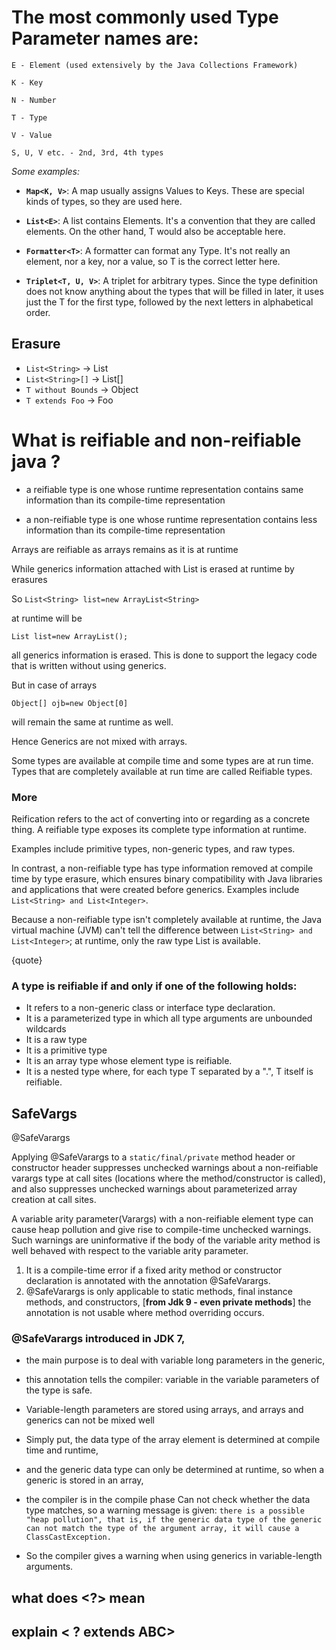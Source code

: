 # The most commonly used Type Parameter names are:

```
E - Element (used extensively by the Java Collections Framework)

K - Key

N - Number

T - Type

V - Value

S, U, V etc. - 2nd, 3rd, 4th types
```

_Some examples:_

* **`Map<K, V>`**: A map usually assigns Values to Keys. These are special kinds of types, so they are used here.

* **`List<E>`**: A list contains Elements. It's a convention that they are called elements. On the other hand, T would also be acceptable here.

* **`Formatter<T>`**: A formatter can format any Type. It's not really an element, nor a key, nor a value, so T is the correct letter here.

* **`Triplet<T, U, V>`**: A triplet for arbitrary types. Since the type definition does not know anything about the types that will be filled in later, it uses just the T for the first type, followed by the next letters in alphabetical order.


## Erasure
- `List<String>` -> List
- `List<String>[]` -> List[]
- `T without Bounds` -> Object
- `T extends Foo` -> Foo


# What is reifiable and non-reifiable java ?

- a reifiable type is one whose runtime representation contains same information than its compile-time representation

- a non-reifiable type is one whose runtime representation contains less information than its compile-time representation

Arrays are reifiable as arrays remains as it is at runtime 

While generics information attached with List is erased at runtime by erasures

So `List<String> list=new ArrayList<String>`

at runtime will be 

`List list=new ArrayList();`

all generics information is erased. This is done to support the legacy code that is written without using generics.


But in case of arrays 

`Object[] ojb=new Object[0]`

will remain the same at runtime as well. 

Hence Generics are not mixed with arrays.

Some types are available at compile time and some types are at run time. Types that are completely available at run time are called Reifiable types.

### More 

Reification refers to the act of converting into or regarding as a concrete thing. 
A reifiable type exposes its complete type information at runtime. 

Examples include primitive types, non-generic types, and raw types. 


In contrast, a non-reifiable type has type information removed at compile time by type erasure, 
which ensures binary compatibility with Java libraries and applications that were created before generics. 
Examples include `List<String> and List<Integer>`. 

Because a non-reifiable type isn't completely available at runtime, the Java virtual machine (JVM) can't tell 
the difference between `List<String> and List<Integer>`; at runtime, only the raw type List is available.

{quote}

### A type is reifiable if and only if one of the following holds:
- It refers to a non-generic class or interface type declaration.
- It is a parameterized type in which all type arguments are unbounded wildcards
- It is a raw type
- It is a primitive type
- It is an array type whose element type is reifiable.
- It is a nested type where, for each type T separated by a ".", T itself is reifiable.

## SafeVargs
@SafeVarargs

Applying @SafeVarargs to a `static/final/private` method header or constructor header suppresses unchecked warnings about a non-reifiable varargs type at call sites (locations where the method/constructor is called), and also suppresses unchecked warnings about parameterized array creation at call sites.

A variable arity parameter(Varargs) with a non-reifiable element type can cause heap pollution and give rise to compile-time unchecked warnings. Such warnings are uninformative if the body of the variable arity method is well behaved with respect to the variable arity parameter.

1. It is a compile-time error if a fixed arity method or constructor declaration is annotated with the annotation @SafeVarargs.
2. @SafeVarargs is only applicable to static methods, final instance methods, and constructors, [**from Jdk 9 - even private methods**] the annotation is not usable where method overriding occurs.

 ### @SafeVarargs introduced in JDK 7,
 
 * the main purpose is to deal with variable long parameters in the generic,
 * this annotation tells the compiler: variable in the variable parameters of the type is safe.
 
 * Variable-length parameters are stored using arrays, and arrays and generics can not be mixed well
 
 * Simply put, the data type of the array element is determined at compile time and runtime,
 * and the generic data type can only be determined at runtime, so when a generic is stored in an array,
 * the compiler is in the compile phase Can not check whether the data type matches, so a warning message is given: `there is a possible "heap pollution", that is, if the generic data type of the generic can not match the type of the argument array, it will cause a ClassCastException.`

* So the compiler gives a warning when using generics in variable-length arguments.
## what does <?> mean

## explain < ? extends ABC>
